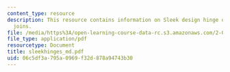 ```yaml
---
content_type: resource
description: This resource contains information on Sleek design hinge on strong rotary
  joins.
file: /media/https%3A/open-learning-course-data-rc.s3.amazonaws.com/2-003-modeling-dynamics-and-control-i-spring-2005/06c5df3a795a0969f32d878a94743b30_sleekhinges_md.pdf
file_type: application/pdf
resourcetype: Document
title: sleekhinges_md.pdf
uid: 06c5df3a-795a-0969-f32d-878a94743b30
---
```

